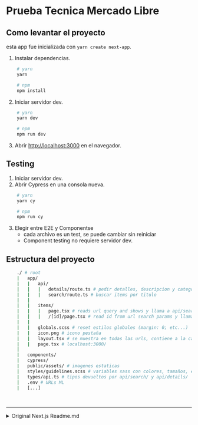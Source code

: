 # Prueba Tecnica Mercado Libre

## Como levantar el proyecto

esta app fue inicializada con `yarn create next-app`.

1. Instalar dependencias.

```bash
    # yarn
    yarn

    # npm
    npm install
```

2. Iniciar servidor dev.

```bash
    # yarn
    yarn dev

    # npm
    npm run dev
```

3. Abrir [http://localhost:3000](http://localhost:3000) en el navegador.

## Testing

1. Iniciar servidor dev.
2. Abrir Cypress en una consola nueva.

```bash
    # yarn
    yarn cy

    # npm
    npm run cy
```

3. Elegir entre E2E y Componentse
    - cada archivo es un test, se puede cambiar sin reiniciar
    - Component testing no requiere servidor dev.

## Estructura del proyecto

```bash
    ./ # root
    |   app/
    |   |   api/
    |   |   |   details/route.ts # pedir detalles, descripcion y categoria de un item
    |   |   |   search/route.ts # buscar items por titulo
    |   |
    |   |   items/
    |   |   |   page.tsx # reads url query and shows y llama a api/search/
    |   |   |   /[id]/page.tsx # read id from url search params y llama a api/details
    |   |
    |   |   globals.scss # reset estilos globales (margin: 0; etc...)
    |   |   icon.png # icono pestaña
    |   |   layout.tsx # se muestra en todas las urls, contiene a la caja de busqueda
    |   |   page.tsx # localhost:3000/
    |
    |   components/
    |   cypress/
    |   public/assets/ # imagenes estaticas
    |   styles/guidelines.scss # variables sass con colores, tamaños, etc...
    |   types/api.ts # tipos devueltos por api/search/ y api/details/
    |   .env # URLs ML
    |   [...]
```

<br>
<hr>

<details>
    <summary>Original Next.js Readme.md</summary>

This is a [Next.js](https://nextjs.org/) project bootstrapped with [`create-next-app`](https://github.com/vercel/next.js/tree/canary/packages/create-next-app).

## Getting Started

First, run the development server:

```bash
npm run dev
# or
yarn dev
# or
pnpm dev
# or
bun dev
```

Open [http://localhost:3000](http://localhost:3000) with your browser to see the result.

You can start editing the page by modifying `app/page.js`. The page auto-updates as you edit the file.

This project uses [`next/font`](https://nextjs.org/docs/basic-features/font-optimization) to automatically optimize and load Inter, a custom Google Font.

## Learn More

To learn more about Next.js, take a look at the following resources:

-   [Next.js Documentation](https://nextjs.org/docs) - learn about Next.js features and API.
-   [Learn Next.js](https://nextjs.org/learn) - an interactive Next.js tutorial.

You can check out [the Next.js GitHub repository](https://github.com/vercel/next.js/) - your feedback and contributions are welcome!

## Deploy on Vercel

The easiest way to deploy your Next.js app is to use the [Vercel Platform](https://vercel.com/new?utm_medium=default-template&filter=next.js&utm_source=create-next-app&utm_campaign=create-next-app-readme) from the creators of Next.js.

Check out our [Next.js deployment documentation](https://nextjs.org/docs/deployment) for more details.

</details>
